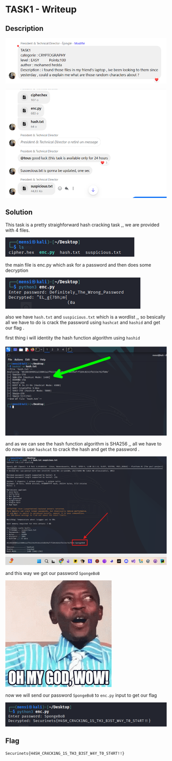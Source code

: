 # TASK1 - Writeup

## Description

![Alt text](img/1.png)

![Alt text](img/2.png)

## Solution

This task is a pretty straighforward hash cracking task ,, we are provided with 4 files.

![Alt text](img/3.png)

the main file is enc.py which ask for a password and then does some decryption

![Alt text](img/4.png)

also we have `hash.txt` and `suspicious.txt` which is a wordlist ,, so besically all we have to do is crack the password using `hashcat` and `hashid` and get our flag .

first thing i will identity the hash function algorithm using `hashid`

![Alt text](img/5.png)

and as we can see the hash function algorithm is SHA256 ,, all we have to do now is use `hashcat` to crack the hash and get the password .

![Alt text](img/6.png)

and this way we got our password `SpongeBoB`

![Alt text](gif/1.gif)

now we will send our password `SpongeBoB` to `enc.py` input to get our flag

![Alt text](img/7.png)

## Flag

```
Securinets{H4SH_CR4CK1NG_1S_TH3_B3ST_W4Y_T0_ST4RT!!}
```
